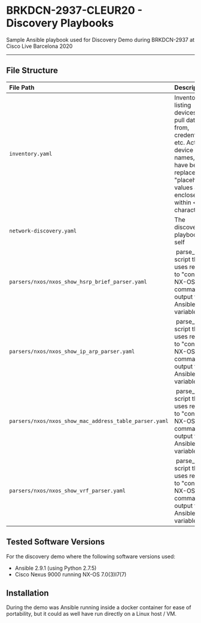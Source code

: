 # BRKDCN-2937-CLEUR20 - Discovery Playbooks

Sample Ansible playbook used for Discovery Demo during BRKDCN-2937 at Cisco Live Barcelona 2020

---

## File Structure

| File Path | Description |
| :-------- | :--------- |
| `inventory.yaml` | Inventory file listing devices to pull data from, credentials, etc. Actual device names, etc. have been replaced with "placeholder" values are enclosed within < > characters |
| `network-discovery.yaml`| The discovery playbook it self |
| `parsers/nxos/nxos_show_hsrp_brief_parser.yaml` | parse_cli script that uses regexp to "convert" NX-OS command output to Ansible variables |
| `parsers/nxos/nxos_show_ip_arp_parser.yaml` | parse_cli script that uses regexp to "convert" NX-OS command output to Ansible variables |
| `parsers/nxos/nxos_show_mac_address_table_parser.yaml` | parse_cli script that uses regexp to "convert" NX-OS command output to Ansible variables |
| `parsers/nxos/nxos_show_vrf_parser.yaml` | parse_cli script that uses regexp to "convert" NX-OS command output to Ansible variables |

## Tested Software Versions

For the discovery demo where the following software versions used:

* Ansible 2.9.1 (using Python 2.7.5)
* Cisco Nexus 9000 running NX-OS 7.0(3)I7(7)

## Installation

During the demo was Ansible running inside a docker container for ease of portability, but it could as well have run directly on a Linux host / VM.
